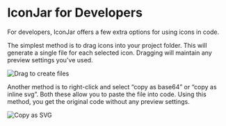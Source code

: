 # IconJar for Developers  
 
For developers, IconJar offers a few extra options for using icons in code.
 
The simplest method is to drag icons into your project folder. This will generate a single file for each selected icon. Dragging will maintain any preview settings you've used.
 
![Drag to create files](/images/icons-svg/iconjar-dragto-files.gif)

Another method is to right-click and select “copy as base64” or “copy as inline svg”. Both these allow you to paste the file into code. Using this method, you get the original code without any preview settings. 

![Copy as SVG](/images/icons-svg/iconjar-copyas-svg.gif)
